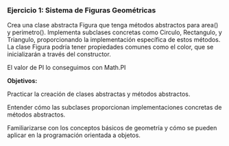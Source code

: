 ### Ejercicio 1: Sistema de Figuras Geométricas ###

Crea una clase abstracta Figura que tenga métodos abstractos para area() y perimetro(). Implementa subclases concretas como Circulo, Rectangulo, y Triangulo, proporcionando la implementación específica de estos métodos. La clase Figura podría tener propiedades comunes como el color, que se inicializarán a través del constructor.

El valor de PI lo conseguimos con Math.PI

**Objetivos:**

  Practicar la creación de clases abstractas y métodos abstractos.
  
  Entender cómo las subclases proporcionan implementaciones concretas de métodos abstractos.
  
  Familiarizarse con los conceptos básicos de geometría y cómo se pueden aplicar en la programación orientada a objetos.
